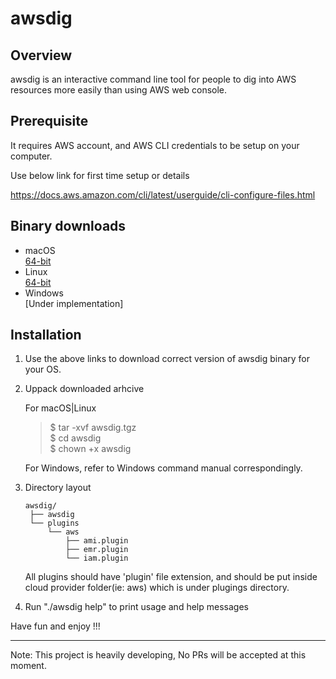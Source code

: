 # awsdig

## Overview

awsdig is an interactive command line tool for people to dig into AWS resources more easily than using AWS web console. 

## Prerequisite
It requires AWS account, and AWS CLI credentials to be setup on your computer.

Use below link for first time setup or details

https://docs.aws.amazon.com/cli/latest/userguide/cli-configure-files.html

## Binary downloads

* macOS \
  [64-bit](https://drive.google.com/uc?export=download&id=1NXPTuuTF2u72fehHL0SCB4B9PmQd_NwB)
* Linux \
  [64-bit](https://drive.google.com/uc?export=download&id=1JesO6Z0yy1Huit8z02dCq0txkvT4FKvv)
* Windows \
  [Under implementation]

## Installation
1. Use the above links to download correct version of awsdig binary for your OS.
2. Uppack downloaded arhcive

   For macOS|Linux
   > $ tar -xvf awsdig.tgz \
   > $ cd awsdig \
   > $ chown +x awsdig

   For Windows, refer to Windows command manual correspondingly.
3. Directory layout
    
       awsdig/
        ├── awsdig
        └── plugins
            └── aws
                ├── ami.plugin
                ├── emr.plugin
                └── iam.plugin
    All plugins should have 'plugin' file extension, and should be put inside cloud provider folder(ie: aws) which is under plugings directory.
4. Run "./awsdig help" to print usage and help messages

Have fun and enjoy !!!

-----
Note: This project is heavily developing, No PRs will be accepted at this moment.
